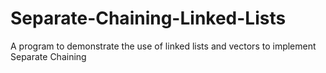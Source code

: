# Separate-Chaining-Linked-Lists
A program to demonstrate the use of linked lists and vectors to implement Separate Chaining
